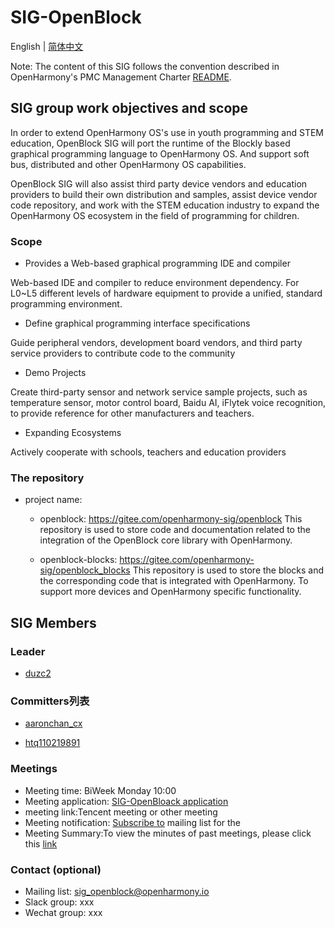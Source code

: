 # SIG-OpenBlock

English | [简体中文](./sig_openblock_cn.md)

 

Note: The content of this SIG follows the convention described in OpenHarmony's PMC Management Charter [README](/zh/pmc.md).

 

## SIG group work objectives and scope

 

In order to extend OpenHarmony OS's use in youth programming and STEM education, OpenBlock SIG will port the runtime of the Blockly based graphical programming language to OpenHarmony OS. And support soft bus, distributed and other OpenHarmony OS capabilities.

OpenBlock SIG will also assist third party device vendors and education providers to build their own distribution and samples, assist device vendor code repository, and work with the STEM education industry to expand the OpenHarmony OS ecosystem in the field of programming for children.

 

### Scope

 

- Provides a Web-based graphical programming IDE and compiler

 

Web-based IDE and compiler to reduce environment dependency. For L0~L5 different levels of hardware equipment to provide a unified, standard programming environment.

 

- Define graphical programming interface specifications

 

Guide peripheral vendors, development board vendors, and third party service providers to contribute code to the community

 

- Demo Projects

 

Create third-party sensor and network service sample projects, such as temperature sensor, motor control board, Baidu AI, iFlytek voice recognition, to provide reference for other manufacturers and teachers.

 

- Expanding Ecosystems

 

Actively cooperate with schools, teachers and education providers

 

### The repository

- project name:

  - openblock: https://gitee.com/openharmony-sig/openblock
    This repository is used to store code and documentation related to the integration of the OpenBlock core library with OpenHarmony.

  - openblock-blocks: https://gitee.com/openharmony-sig/openblock_blocks
  This repository is used to store the blocks and the corresponding code that is integrated with OpenHarmony. To support more devices and OpenHarmony specific functionality.

 

 

 

## SIG Members

 

### Leader

- [duzc2](https://gitee.com/duzc2)

 

### Committers列表

- [aaronchan_cx](https://gitee.com/aaronchan_cx)

- [htq110219891](https://gitee.com/htq110219891)

 
### Meetings
 - Meeting time: BiWeek Monday 10:00
 - Meeting application: [SIG-OpenBloack application](https://shimo.im/sheets/vfghbtkSIvo49soA)
 - meeting link:Tencent meeting or other meeting
 - Meeting notification: [Subscribe to](https://lists.openatom.io/postorius/lists/sig_openblock.openharmony.io) mailing list for the 
 - Meeting Summary:To view the minutes of past meetings, please click this [link](https://gitee.com/openharmony-sig/docs/tree/master/openblock/meetings)

### Contact (optional)

- Mailing list: [sig_openblock@openharmony.io](https://lists.openatom.io/postorius/lists/sig_openblock.openharmony.io/)
- Slack group: xxx
- Wechat group: xxx
